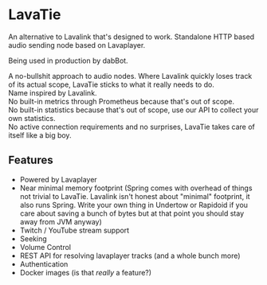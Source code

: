 # LavaTie
An alternative to Lavalink that's designed to work.
Standalone HTTP based audio sending node based on Lavaplayer.

Being used in production by dabBot.

A no-bullshit approach to audio nodes. Where Lavalink quickly loses track of its actual scope, LavaTie sticks to what it really needs to do.  
Name inspired by Lavalink.  
No built-in metrics through Prometheus because that's out of scope.  
No built-in statistics because that's out of scope, use our API to collect your own statistics.  
No active connection requirements and no surprises, LavaTie takes care of itself like a big boy.  


## Features
* Powered by Lavaplayer
* Near minimal memory footprint (Spring comes with overhead of things not trivial to LavaTie. Lavalink isn't honest about "minimal" footprint, it also runs Spring. Write your own thing in Undertow or Rapidoid if you care about saving a bunch of bytes but at that point you should stay away from JVM anyway)
* Twitch / YouTube stream support
* Seeking
* Volume Control
* REST API for resolving lavaplayer tracks (and a whole bunch more)
* Authentication
* Docker images (is that *really* a feature?)

